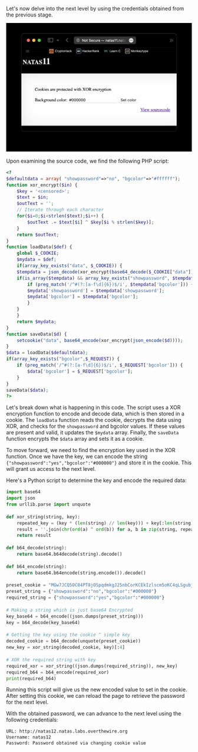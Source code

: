 Let's now delve into the next level by using the credentials obtained from the previous stage.

![untitled](ScreenShots/Level%2010%20->%2011.jpg)

Upon examining the source code, we find the following PHP script:
```php
<?
$defaultdata = array( "showpassword"=>"no", "bgcolor"=>"#ffffff");
function xor_encrypt($in) {
    $key = '<censored>';
    $text = $in;
    $outText = '';
    // Iterate through each character
    for($i=0;$i<strlen($text);$i++) {
        $outText .= $text[$i] ^ $key[$i % strlen($key)];
    }
    return $outText;
}
function loadData($def) {
    global $_COOKIE;
    $mydata = $def;
    if(array_key_exists("data", $_COOKIE)) {
    $tempdata = json_decode(xor_encrypt(base64_decode($_COOKIE["data"])), true);
    if(is_array($tempdata) && array_key_exists("showpassword", $tempdata) && array_key_exists("bgcolor", $tempdata)) {
        if (preg_match('/^#(?:[a-f\d]{6})$/i', $tempdata['bgcolor'])) {
        $mydata['showpassword'] = $tempdata['showpassword'];
        $mydata['bgcolor'] = $tempdata['bgcolor'];
        }
    }
    }
    return $mydata;
}
function saveData($d) {
    setcookie("data", base64_encode(xor_encrypt(json_encode($d))));
}
$data = loadData($defaultdata);
if(array_key_exists("bgcolor",$_REQUEST)) {
    if (preg_match('/^#(?:[a-f\d]{6})$/i', $_REQUEST['bgcolor'])) {
        $data['bgcolor'] = $_REQUEST['bgcolor'];
    }
}
saveData($data);
?>
```

Let's break down what is happening in this code. The script uses a XOR encryption function to encode and decode data, which is then stored in a cookie. The `loadData` function reads the cookie, decrypts the data using XOR, and checks for the `showpassword` and bgcolor values. If these values are present and valid, it updates the `$mydata` array. Finally, the `saveData` function encrypts the `$data` array and sets it as a cookie.

To move forward, we need to find the encryption key used in the XOR function. Once we have the key, we can encode the string `{"showpassword":"yes","bgcolor":"#000000"}` and store it in the cookie. This will grant us access to the next level.

Here's a Python script to determine the key and encode the required data:
```py
import base64
import json
from urllib.parse import unquote

def xor_string(string, key):
    repeated_key = (key * (len(string) // len(key))) + key[:len(string) % len(key)]
    result = ''.join(chr(ord(a) ^ ord(b)) for a, b in zip(string, repeated_key))
    return result

def b64_decode(string):
    return base64.b64decode(string).decode()

def b64_encode(string):
    return base64.b64encode(string.encode()).decode()

preset_cookie = "MGw7JCQ5OC04PT8jOSpqdmkgJ25nbCorKCEkIzlscm5oKC4qLSgubjY="
preset_string = {"showpassword":"no","bgcolor":"#000000"}
required_string = {"showpassword":"yes","bgcolor":"#000000"}

# Making a string which is just base64 Encrypted
key_base64 = b64_encode((json.dumps(preset_string)))
key = b64_decode(key_base64)

# Getting the key using the cookie ^ simple key
decoded_cookie = b64_decode(unquote(preset_cookie))
new_key = xor_string(decoded_cookie, key)[:4]

# XOR the required string with key
required_xor = xor_string((json.dumps(required_string)), new_key)
required_b64 = b64_encode(required_xor)
print(required_b64)
```
Running this script will give us the new encoded value to set in the cookie. After setting this cookie, we can reload the page to retrieve the password for the next level.

With the obtained password, we can advance to the next level using the following credentials:
```
URL: http://natas12.natas.labs.overthewire.org
Username: natas12
Password: Password obtained via changing cookie value
```
<!-- Password: `YWqo0pjpcXzSIl5NMAVxg12QxeC1w9QG` -->
